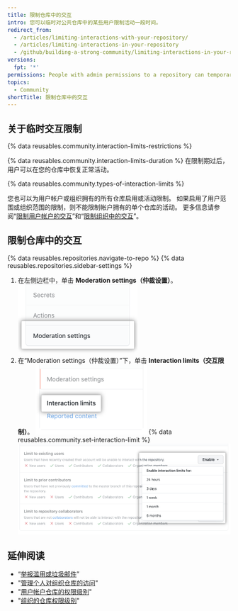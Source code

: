 ```yaml
---
title: 限制仓库中的交互
intro: 您可以临时对公共仓库中的某些用户限制活动一段时间。
redirect_from:
  - /articles/limiting-interactions-with-your-repository/
  - /articles/limiting-interactions-in-your-repository
  - /github/building-a-strong-community/limiting-interactions-in-your-repository
versions:
  fpt: '*'
permissions: People with admin permissions to a repository can temporarily limit interactions in that repository.
topics:
  - Community
shortTitle: 限制仓库中的交互
---
```


## 关于临时交互限制

{% data reusables.community.interaction-limits-restrictions %}

{% data reusables.community.interaction-limits-duration %} 在限制期过后，用户可以在您的仓库中恢复正常活动。

{% data reusables.community.types-of-interaction-limits %}

您也可以为用户帐户或组织拥有的所有仓库启用或活动限制。 如果启用了用户范围或组织范围的限制，则不能限制帐户拥有的单个仓库的活动。 更多信息请参阅“[限制用户帐户的交互](/communities/moderating-comments-and-conversations/limiting-interactions-for-your-user-account)”和“[限制组织中的交互](/communities/moderating-comments-and-conversations/limiting-interactions-in-your-organization)”。

## 限制仓库中的交互

{% data reusables.repositories.navigate-to-repo %}
{% data reusables.repositories.sidebar-settings %}
1. 在左侧边栏中，单击 **Moderation settings（仲裁设置）**。 ![仓库设置侧边栏中的"Moderation settings（仲裁设置）"](/assets/images/help/repository/repo-settings-moderation-settings.png)
1. 在“Moderation settings（仲裁设置）”下，单击 **Interaction limits（交互限制）**。 ![仓库设置中的交互限制 ](/assets/images/help/repository/repo-settings-interaction-limits.png)
{% data reusables.community.set-interaction-limit %}
  ![临时交互限制选项](/assets/images/help/repository/temporary-interaction-limits-options.png)

## 延伸阅读
- “[举报滥用或垃圾邮件](/communities/maintaining-your-safety-on-github/reporting-abuse-or-spam)”
- "[管理个人对组织仓库的访问](/articles/managing-an-individual-s-access-to-an-organization-repository)"
- "[用户帐户仓库的权限级别](/articles/permission-levels-for-a-user-account-repository)"
- "[组织的仓库权限级别](/articles/repository-permission-levels-for-an-organization)"
